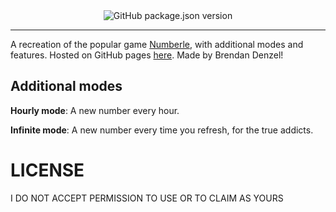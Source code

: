<div align="center">
  <img src="https://img.shields.io/github/package-json/v/BrendanDenzel/wordle" alt="GitHub package.json version" />
</div>

---
A recreation of the popular game [Numberle](https://dduarte.github.io/numberle/), with additional modes and features.
Hosted on GitHub pages [here](https://BrendanDenzel.github.io/wordle/). Made by Brendan Denzel!

## Additional modes
**Hourly mode**: A new number every hour.

**Infinite mode**: A new number every time you refresh, for the true addicts.



# LICENSE
I DO NOT ACCEPT PERMISSION TO USE OR TO CLAIM AS YOURS
